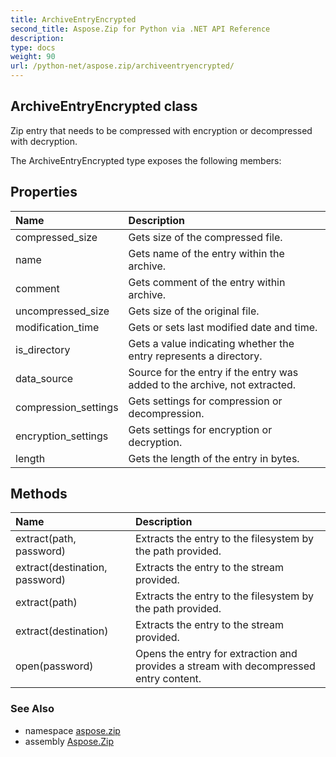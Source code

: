 ```yaml
---
title: ArchiveEntryEncrypted
second_title: Aspose.Zip for Python via .NET API Reference
description: 
type: docs
weight: 90
url: /python-net/aspose.zip/archiveentryencrypted/
---
```


## ArchiveEntryEncrypted class

Zip entry that needs to be compressed with encryption or decompressed with decryption.

The ArchiveEntryEncrypted type exposes the following members:
## Properties
| Name | Description |
| :- | :- |
|compressed_size|Gets size of the compressed file.|
|name|Gets name of the entry within the archive.|
|comment|Gets comment of the entry within archive.|
|uncompressed_size|Gets size of the original file.|
|modification_time|Gets or sets last modified date and time.|
|is_directory|Gets a value indicating whether the entry represents a directory.|
|data_source|Source for the entry if the entry was added to the archive, not extracted.|
|compression_settings|Gets settings for compression or decompression.|
|encryption_settings|Gets settings for encryption or decryption.|
|length|Gets the length of the entry in bytes.|
## Methods
| Name | Description |
| :- | :- |
|extract(path, password)|Extracts the entry to the filesystem by the path provided.|
|extract(destination, password)|Extracts the entry to the stream provided.|
|extract(path)|Extracts the entry to the filesystem by the path provided.|
|extract(destination)|Extracts the entry to the stream provided.|
|open(password)|Opens the entry for extraction and provides a stream with decompressed entry content.|

### See Also

* namespace [aspose.zip](/zip/python-net/aspose.zip/)
* assembly [Aspose.Zip](/zip/python-net/)

